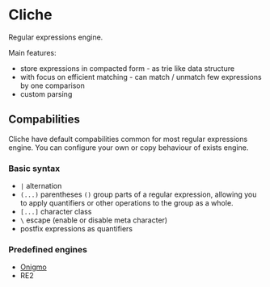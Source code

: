 # Cliche

Regular expressions engine.

Main features:
- store expressions in compacted form - as trie like data structure
- with focus on efficient matching - can match / unmatch few expressions by one comparison
- custom parsing

## Compabilities

Cliche have default compabilities common for most regular expressions engine.
You can configure your own or copy behaviour of exists engine. 

### Basic syntax

- `|` alternation
- `(...)` parentheses `()` group parts of a regular expression, allowing you to apply quantifiers or other operations to the group as a whole.
- `[...]` character class
- `\` escape (enable or disable meta character)
- postfix expressions as quantifiers

### Predefined engines

- [Onigmo](https://github.com/okneniz/cliche/tree/master/onigmo)
- RE2
